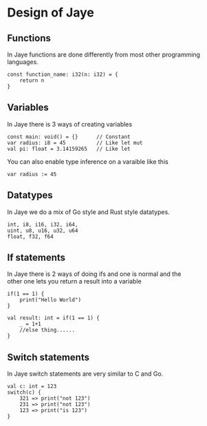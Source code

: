 # Design of Jaye

## Functions
In Jaye functions are done differently from most other programming<br>
languages.

```
const function_name: i32(n: i32) = {
    return n
}
```

## Variables
In Jaye there is 3 ways of creating variables
```
const main: void() = {}      // Constant
var radius: i8 = 45          // Like let mut
val pi: float = 3.14159265   // Like let
```
You can also enable type inference on a varaible like this
```
var radius := 45
```

## Datatypes
In Jaye we do a mix of Go style and Rust style datatypes.
```
int, i8, i16, i32, i64,
uint, u8, u16, u32, u64
float, f32, f64
```

## If statements
In Jaye there is 2 ways of doing ifs and one is normal and the<br>
other one lets you return a result into a variable
```
if(1 == 1) {
    print("Hello World")
}

val result: int = if(1 == 1) {
    _ = 1+1
    //else thing......
}
```

## Switch statements
In Jaye switch statements are very similar to C and Go.
```
val c: int = 123
switch(c) {
    321 => print("not 123")
    231 => print("not 123")
    123 => print("is 123")
}
```
